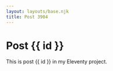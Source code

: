 ```yaml
---
layout: layouts/base.njk
title: Post 3904
---
```


# Post {{ id }}

This is post {{ id }} in my Eleventy project.
